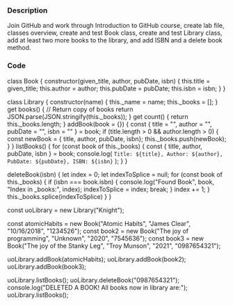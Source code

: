 ### Description

Join GitHub and work through Introduction to GitHub course, create lab file, classes overview, create and test Book class, create and test Library class, add at least two more books to the library, and add ISBN and a delete book method.

### Code

class Book {
  constructor(given_title, author, pubDate, isbn) {
    this.title = given_title;
    this.author = author;
    this.pubDate = pubDate;
    this.isbn = isbn;
  }
}

class Library {
  constructor(name) {
    this._name = name;
    this._books = [];
  }
  get books() {
    // Return copy of books
    return JSON.parse(JSON.stringify(this._books));
  }
  get count() {
    return this._books.length;
  }
  addBook(book = {}) {
    const { title = "", author = "", pubDate = "", isbn = "" } = book;
    if (title.length > 0 && author.length > 0) {
      const newBook = { title, author, pubDate, isbn};
      this._books.push(newBook);
    }
  }
  listBooks() {
    for (const book of this._books) {
      const { title, author, pubDate, isbn } = book;
      console.log(
        `Title: ${title}, Author: ${author}, PubDate: ${pubDate}, ISBN: ${isbn}`
      );
    }
  }

  deleteBook(isbn) {
      let index = 0;
      let indexToSplice = null;
    for (const book of this._books) {
      if (isbn === book.isbn) {
          console.log("Found Book", book, "Index in _books:", index);
        indexToSplice = index;
        break;
      }
      index += 1;
    }
    this._books.splice(indexToSplice)
  }
}

const uoLibrary = new Library("Knight");

const atomicHabits = new Book("Atomic Habits", "James Clear", "10/16/2018", "1234526");
const book2 = new Book("The joy of programming", "Unknown", "2020", "7545636");
const book3 = new Book("The joy of the Stanky Leg", "Troy Munson", "2021", "0987654321");

uoLibrary.addBook(atomicHabits);
uoLibrary.addBook(book2);
uoLibrary.addBook(book3);

uoLibrary.listBooks();
uoLibrary.deleteBook("0987654321");
console.log("DELETED A BOOK! All books now in library are:");
uoLibrary.listBooks();
